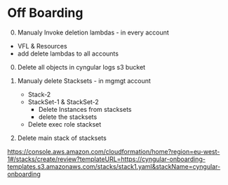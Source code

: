 
# Off Boarding
0. Manualy Invoke deletion lambdas - in every account
  * VFL & Resources
  * add delete lambdas to all accounts

0. Delete all objects in cyngular logs s3 bucket

0. Manualy delete Stacksets - in mgmgt account
    * Stack-2
    * StackSet-1 & StackSet-2
       * Delete Instances from stacksets
       * delete the stacksets
    * Delete exec role stackset

0. Delete main stack of stacksets

https://console.aws.amazon.com/cloudformation/home?region=eu-west-1#/stacks/create/review?templateURL=https://cyngular-onboarding-templates.s3.amazonaws.com/stacks/stack1.yaml&stackName=cyngular-onboarding
